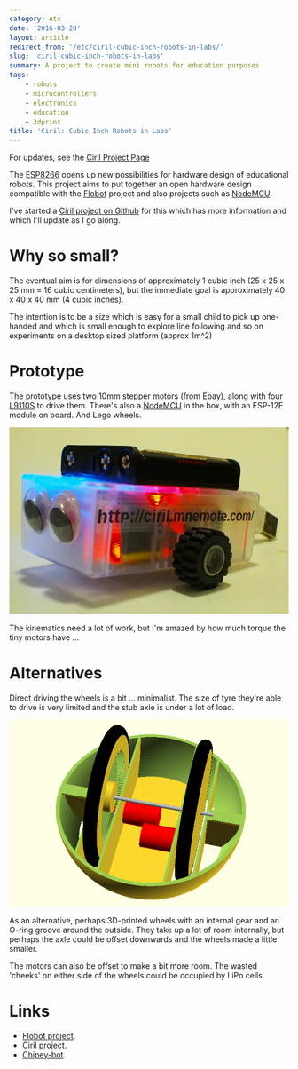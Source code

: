 ```yaml
---
category: etc
date: '2016-03-20'
layout: article
redirect_from: '/etc/ciril-cubic-inch-robots-in-labs/'
slug: 'ciril-cubic-inch-robots-in-labs'
summary: A project to create mini robots for education purposes
tags:
    - robots
    - microcontrollers
    - electronics
    - education
    - 3dprint
title: 'Ciril: Cubic Inch Robots in Labs'
---
```


<p class="note">
For updates, see the <a href="http://ciril.mnemote.com/">Ciril Project Page</a>
</p>

The [ESP8266](http://esp8266.com/) opens up new possibilities for
hardware design of educational robots. This project aims to put together
an open hardware design compatible with the
[Flobot](http://github.com/mnemote/flobot) project and also projects
such as [NodeMCU](http://nodemcu.com/).

I've started a [Ciril project on
Github](https://github.com/mnemote/ciril/) for this which has more
information and which I'll update as I go along.

Why so small?
=============

The eventual aim is for dimensions of approximately 1 cubic inch (25 x
25 x 25 mm = 16 cubic centimeters), but the immediate goal is
approximately 40 x 40 x 40 mm (4 cubic inches).

The intention is to be a size which is easy for a small child to pick up
one-handed and which is small enough to explore line following and so on
experiments on a desktop sized platform (approx 1m\^2)

Prototype
=========

The prototype uses two 10mm stepper motors (from Ebay), along with four
[L9110S](http://www.elecrow.com/download/datasheet-l9110.pdf) to drive
them. There's also a [NodeMCU](http://nodemcu.com/) in the box, with an
ESP-12E module on board. And Lego wheels.

![ciril prototype](ciril-proto.jpg)

The kinematics need a lot of work, but I'm amazed by how much torque the
tiny motors have ...

Alternatives
============

Direct driving the wheels is a bit ... minimalist. The size of tyre
they're able to drive is very limited and the stub axle is under a lot
of load.

![ciril big-wheels render](ciril-wheels.png)

As an alternative, perhaps 3D-printed wheels with an internal gear and
an O-ring groove around the outside. They take up a lot of room
internally, but perhaps the axle could be offset downwards and the
wheels made a little smaller.

The motors can also be offset to make a bit more room. The wasted
'cheeks' on either side of the wheels could be occupied by LiPo cells.

Links
=====

-   [Flobot project](http://github.com/mnemote/flobot).
-   [Ciril project](https://github.com/mnemote/ciril/).
-   [Chipey-bot](/art/chipey-bot-at-nodebots/).
